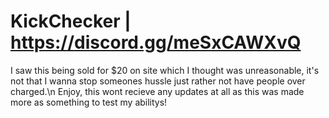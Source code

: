 # KickChecker | https://discord.gg/meSxCAWXvQ
I saw this being sold for $20 on site which I thought was unreasonable, it's not that I wanna stop someones hussle just rather not have people over charged.\n
Enjoy, this wont recieve any updates at all as this was made more as something to test my abilitys!
